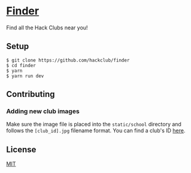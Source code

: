 # [Finder](https://finder.hackclub.com)

Find all the Hack Clubs near you!

## Setup

```
$ git clone https://github.com/hackclub/finder
$ cd finder
$ yarn
$ yarn run dev
```

## Contributing

### Adding new club images

Make sure the image file is placed into the `static/school` directory and follows the `[club_id].jpg` filename format. You can find a club's ID [here](https://api.hackclub.com/v1/clubs).

## License

[MIT](LICENSE.txt)